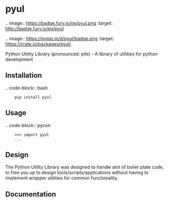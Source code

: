 pyul
====

.. image:: https://badge.fury.io/py/pyul.png
    :target: http://badge.fury.io/py/pyul

.. image:: https://pypip.in/d/pyul/badge.png
        :target: https://crate.io/packages/pyul/

Python Utility Library (pronounced: pile) - A library of utilities for python development
       
Installation
------------

.. code-block:: bash
        
        pip install pyul

Usage
-----

.. code-block:: pycon
        
        >>> import pyul
        ...

Design
------

The Python Utility Library was designed to handle alot of bolier plate code, to free you up to design tools/scripts/applications without having to implement wrapper utilities for common functionality.

Documentation
-------------

